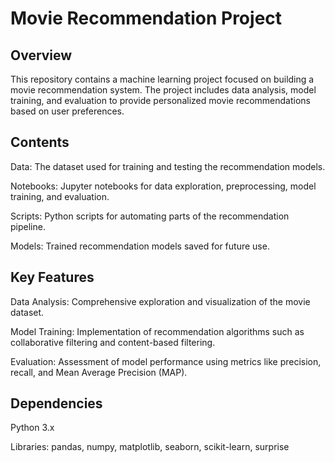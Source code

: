 # Movie Recommendation Project

## Overview
This repository contains a machine learning project focused on building a movie recommendation system. The project includes data analysis, model training, and evaluation to provide personalized movie recommendations based on user preferences.

## Contents
Data: The dataset used for training and testing the recommendation models.

Notebooks: Jupyter notebooks for data exploration, preprocessing, model training, and evaluation.

Scripts: Python scripts for automating parts of the recommendation pipeline.

Models: Trained recommendation models saved for future use.

## Key Features
Data Analysis: Comprehensive exploration and visualization of the movie dataset.

Model Training: Implementation of recommendation algorithms such as collaborative filtering and content-based filtering.

Evaluation: Assessment of model performance using metrics like precision, recall, and Mean Average Precision (MAP).

## Dependencies

Python 3.x

Libraries: pandas, numpy, matplotlib, seaborn, scikit-learn, surprise
